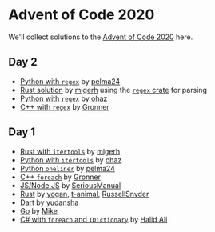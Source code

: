 # Advent of Code 2020

We'll collect solutions to the [Advent of Code 2020](https://adventofcode.com/2020) here.

## Day 2

* [Python with `regex`](https://github.com/pelma24/AdventOfCode/blob/master/2020/day2.py) by [pelma24](https://github.com/pelma24)
* [Rust solution](https://github.com/migerh/aoc-2020-rs/blob/main/src/day2/mod.rs) by [migerh](https://github.com/migerh) using the [`regex` crate](https://crates.io/crates/regex) for parsing
* [Python with `regex`](https://github.com/ohaz/adventofcode2020/blob/main/day2/day2.py) by [ohaz](https://github.com/ohaz)
* [C++ with `regex`](https://github.com/Gronner/aoc-2020/blob/main/src/day2.cpp) by [Gronner](https://github.com/Gronner)

## Day 1

* [Rust with `itertools`](https://github.com/migerh/aoc-2020-rs/blob/main/src/day1/mod.rs) by [migerh](https://github.com/migerh)
* [Python with `itertools`](https://github.com/ohaz/adventofcode2020/blob/main/day1/day1.py) by [ohaz](https://github.com/ohaz)
* [Python `oneliner`](https://github.com/pelma24/AdventOfCode/blob/master/2020/day1.py) by [pelma24](https://github.com/pelma24)
* [C++ `foreach`](https://github.com/Gronner/aoc-2020/blob/main/src/day1.cpp) by [Gronner](https://github.com/Gronner)
* [JS/Node.JS](https://github.com/seriousManual/aoc_1) by [SeriousManual](https://github.com/seriousmanual)
* [Rust](https://github.com/yogan/advent-of-code-2020-rust/blob/main/src/day01.rs)
  by [yogan](https://github.com/yogan), [t-animal](https://github.com/t-animal), [RussellSnyder](https://github.com/RussellSnyder)
* [Dart](https://github.com/yudansha/Advent-of-Code-2020/blob/main/lib/day1.dart) by [yudansha](https://github.com/yudansha)
* [Go](https://github.com/pituser/aoc-2020-go/blob/main/day01/day01.go) by [Mike](https://github.com/pituser)
* [C# with `foreach` and `IDictionary`](https://github.com/halid-ali/adventCodeChallenge/tree/main/day-01) by [Halid Ali](https://github.com/halid-ali)
